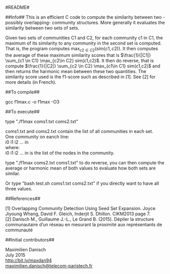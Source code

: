 #README#

##Info##
This is an efficient C code to compute the similarity between two -possibly overlapping- community structures. 
More generally it evaluates the similarity between two sets of sets.

Given two sets of communities C1 and C2, for each community c1 in C1, the maximum of its similarity to any community in the second set is computed. That is, the program computes $\max_{c2 \in C2}(sim(c1,c2))$. It then computes the average of these maximum similarity scores that is $\frac{1}{|C1|} \sum_{c1 \in C1} \max_{c2\in C2} sim(c1,c2)$. 
It then do reverse, that is compute $\frac{1}{|C2|} \sum_{c2 \in C2} \max_{c1\in C1} sim(c1,c2)$ and then returns the harmonic mean between these two quantities. 
The similarity score used is the f1-score such as described in [1]. See [2] for more details (in French).

##To compile##

gcc f1max.c -o f1max -O3  

##To execute##

type "./f1max coms1.txt coms2.txt"

coms1.txt and coms2.txt contain the list of all communities in each set.  
One community on eanch line:  
i0 i1 i2 ... in  
where:  
i0 i1 i2 ... in is the list of the nodes in the community.

type "./f1max coms2.txt coms1.txt" to do reverse, you can then compute the average or harmonic mean of both values to evaluate how both sets are similar.

Or type "bash test.sh coms1.txt coms2.txt" if you directly want to have all three values.

##References##

[1] Overlapping Community Detection Using Seed Set Expansion. Joyce Jiyoung Whang, David F. Gleich, Inderjit S. Dhillon. CIKM2013 page 7.  
[2] Danisch M., Guillaume J.-L., Le Grand B. (2015). Déplier la structure communautaire d’un réseau en mesurant la proximité aux représentants de communauté

##Initial contributors##

Maximilien Danisch  
July 2015  
http://bit.ly/maxdan94  
maximilien.danisch@telecom-paristech.fr
